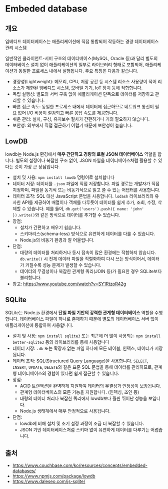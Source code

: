 # Embeded database

## 개요

임베디드 데이터베이스는 애플리케이션에 직접 통합되어 작동하는 경량 데이터베이스 관리 시스템

일반적인 클라이언트-서버 구조의 데이터베이스(MySQL, Oracle 등)과 달리 별도의 데이터베이스 설치 없이 애플리케이션의 일부로 라이브러리 형태로 포함되어, 애플리케이션과 동일한 프로세스 내에서 실행됩니다. 주요 특징은 다음과 같습니다.

- 경량성(Lightweight): 메모리, CPU, 저장 공간 등 시스템 리소스 사용량이 적어 리소스가 제한된 임베디드 시스템, 모바일 기기, IoT 장치 등에 적합합니다.
- 독립 실행성: 별도의 서버 구축 없이 애플리케이션 단독으로 데이터를 저장하고 관리할 수 있습니다.
- 빠른 접근 속도: 동일한 프로세스 내에서 데이터에 접근하므로 네트워크 통신이 필요 없어 I/O 비용이 절감되고 빠른 응답 속도를 제공합니다.
- 쉬운 관리: 설치, 구성, 유지보수 절차가 간편하거나 거의 필요하지 않습니다.
- 보안성: 외부에서 직접 접근하기 어렵기 때문에 보안성이 높습니다.
## LowDB
lowdb는 Node.js 환경에서 **매우 간단하고 경량의 로컬 JSON 데이터베이스** 역할을 합니다. 별도의 설정이나 복잡한 구조 없이, JSON 파일을 데이터베이스처럼 활용할 수 있다는 것이 가장 큰 장점입니다.

- 설치 및 사용: `npm install lowdb` 명령어로 설치합니다
- 데이터 저장: 데이터를 `.json` 파일에 직접 저장합니다. 파일 경로는 개발자가 직접 지정하며, 파일을 동기식 또는 비동기식으로 읽고 쓸 수 있는 어댑터를 사용합니다.
- 데이터 조작: SQL 대신 JavaScript 문법을 사용합니다. `lodash` 라이브러리와 유사한 API를 제공하여 배열이나 객체를 다루듯이 데이터를 쉽게 추가, 조회, 수정, 삭제할 수 있습니다. 예를 들어, `db.get('users').push({ name: 'john' }).write()`와 같은 방식으로 데이터를 추가할 수 있습니다.
- 장점:
    - 설치가 간편하고 배우기 쉽습니다.
    - 스키마리스(schema-less) 방식으로 유연하게 데이터를 다룰 수 있습니다.
    - Node.js의 비동기 환경과 잘 어울립니다.
- 단점:
    - 대량의 데이터를 처리하거나 동시 접속이 많은 환경에는 적합하지 않습니다. `db.write()` 시 전체 데이터 파일을 직렬화하여 다시 쓰는 방식이어서, 데이터가 커질수록 성능 문제가 발생할 수 있습니다.
    - 데이터의 무결성이나 복잡한 관계형 쿼리(JOIN 등)가 필요한 경우 SQLite보다 불리합니다.
- 참고: https://www.youtube.com/watch?v=SY1RtzoR42g
## SQLite
SQLite는 Node.js 환경에서 **단일 파일 기반의 강력한 관계형 데이터베이스** 역할을 수행합니다. 데이터베이스 파일이 하나로 존재하기 때문에 별도의 데이터베이스 서버 없이 애플리케이션에 통합하여 사용합니다.

- 설치 및 사용: `npm install sqlite3` 또는 최근에 더 많이 사용되는 `npm install better-sqlite3` 등의 라이브러리를 통해 사용합니다
- 데이터 저장: `.db` 또는 확장자 없는 파일 하나에 모든 테이블, 인덱스, 데이터가 저장됩니다.
- 데이터 조작: SQL(Structured Query Language)을 사용합니다. `SELECT`, `INSERT`, `UPDATE`, `DELETE`와 같은 표준 SQL 문법을 통해 데이터를 관리하므로, 관계형 데이터베이스의 경험이 있다면 쉽게 접근할 수 있습니다.
- 장점:
    - ACID 트랜잭션을 완벽하게 지원하여 데이터의 무결성과 안정성이 보장됩니다.
    - 관계형 데이터베이스의 모든 기능을 지원합니다. (인덱싱, 조인 등)
    - 대량의 데이터 처리나 복잡한 쿼리에서 lowdb보다 훨씬 뛰어난 성능을 보입니다.
    - Node.js 생태계에서 매우 안정적으로 사용됩니다.
- 단점:
    - lowdb에 비해 설치 및 초기 설정 과정이 조금 더 복잡할 수 있습니다.
    - JSON 기반 데이터베이스처럼 스키마 없이 유연하게 데이터를 다루기는 어렵습니다.
## 출처
- https://www.couchbase.com/ko/resources/concepts/embedded-databases/
- https://www.npmjs.com/package/lowdb
- https://www.daleseo.com/js-sqlite/